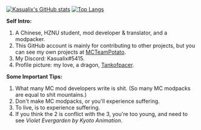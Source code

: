 [![Kasualix's GitHub stats](https://github-readme-stats.vercel.app/api?username=Kasualix)](https://github.com/anuraghazra/github-readme-stats)
[![Top Langs](https://github-readme-stats.vercel.app/api/top-langs/?username=Kasualix)](https://github.com/anuraghazra/github-readme-stats)

**Self Intro:**
1. A Chinese, HZNU student, mod developer & translator, and a modpacker.
2. This GitHub account is mainly for contributing to other projects, but you can see my own projects at [MCTeamPotato](https://github.com/MCTeamPotato).
3. My Discord: Kasualix#5415.
4. Profile picture: my love, a dragon, [Tankofpacer](https://b23.tv/260c025).

**Some Important Tips:**

1. What many MC mod developers write is shit. (So many MC modpacks are equal to shit mountains.)
2. Don't make MC modpacks, or you'll experience suffering.
3. To live, is to experience suffering.
4. If you think the 2 is conflict with  the 3, you're too young, and need to see _Violet Evergarden by Kyoto Animation_.
